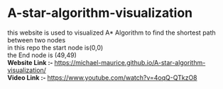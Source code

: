 # A-star-algorithm-visualization
this website is used to visualized A* Algorithm to find the shortest path between two nodes 
</br> in this repo the start node is(0,0)</br>
the End node is (49,49)</br>
<b> Website Link :- </b>  https://michael-maurice.github.io/A-star-algorithm-visualization/ </br>
<b> Video Link :- </b> https://www.youtube.com/watch?v=4oqQ-QTkzO8
